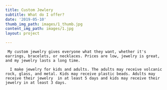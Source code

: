 ```yaml
---
title: Custom Jewlery
subtitle: What do I offer?
date: '2019-05-10'
thumb_img_path: images/1_thumb.jpg
content_img_path: images/1.jpg
layout: project

---
```

     My custom jewelry gives everyone what they want, whether it's earrings, bracelets, or necklaces. Prices are low, jewelry is great, and my jewelry lasts a long time.

      I make jewelry for kids and adults. The adults may receive volcanic rock, glass, and metal. Kids may receive plastic beads. Adults may receive their jewelry  in at least 5 days and kids may receive their jewelry in at least 3 days. 

      